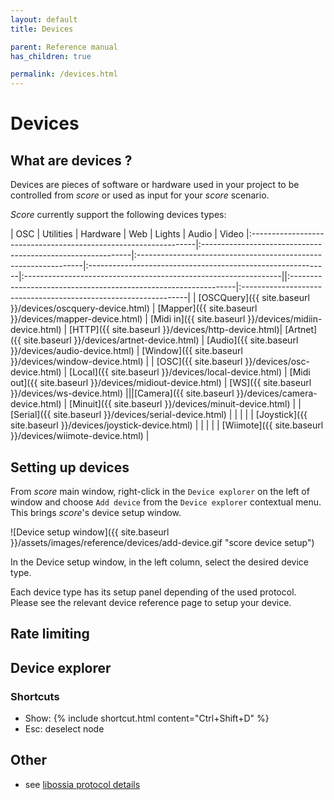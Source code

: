 ```yaml
---
layout: default
title: Devices

parent: Reference manual
has_children: true

permalink: /devices.html
---
```


# Devices

## What are devices ?

Devices are pieces of software or hardware used in your project to be controlled from *score* or used as input for your *score* scenario.

*Score* currently support the following devices types:


| OSC                                                             | Utilities                                                   | Hardware                                                        | Web                                                               | Lights                                                          | Audio                                                   | Video
|:----------------------------------------------------------------|:------------------------------------------------------------|:----------------------------------------------------------------|:------------------------------------------------------------|:----------------------------------------------------------------||:----------------------------------------------------------------|:----------------------------------------------------------------|
| [OSCQuery]({{ site.baseurl }}/devices/oscquery-device.html) | [Mapper]({{ site.baseurl }}/devices/mapper-device.html) | [Midi in]({{ site.baseurl }}/devices/midiin-device.html)    | [HTTP]({{ site.baseurl }}/devices/http-device.html)| [Artnet]({{ site.baseurl }}/devices/artnet-device.html)     | [Audio]({{ site.baseurl }}/devices/audio-device.html)   | [Window]({{ site.baseurl }}/devices/window-device.html)     |
| [OSC]({{ site.baseurl }}/devices/osc-device.html)           | [Local]({{ site.baseurl }}/devices/local-device.html)   | [Midi out]({{ site.baseurl }}/devices/midiout-device.html)  | [WS]({{ site.baseurl }}/devices/ws-device.html)               |||[Camera]({{ site.baseurl }}/devices/camera-device.html)
| [Minuit]({{ site.baseurl }}/devices/minuit-device.html)     |                                                             | [Serial]({{ site.baseurl }}/devices/serial-device.html)     |                                                                   |
|                                                                 |                                                             | [Joystick]({{ site.baseurl }}/devices/joystick-device.html) |                                                                   |
|                                                                 |                                                             | [Wiimote]({{ site.baseurl }}/devices/wiimote-device.html)   |



## Setting up devices

From *score* main window, right-click in the `Device explorer` on the left of window and choose `Add device` from the `Device explorer` contextual menu. This brings *score*'s device setup window.

![Device setup window]({{ site.baseurl }}/assets/images/reference/devices/add-device.gif "score device setup")

In the Device setup window, in the left column, select the desired device type.

Each device type has its setup panel depending of the used protocol. Please see the relevant device reference page to setup your device.

## Rate limiting

## Device explorer

### Shortcuts

- Show: {% include shortcut.html content="Ctrl+Shift+D" %}
- Esc: deselect node


## Other

- see [libossia protocol details](https://ossia.io/site-libossia/features/oscquery.html)